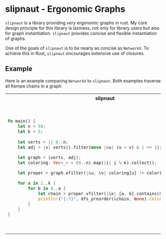 # slipnaut - Ergonomic Graphs
`slipnaut` is a library providing *very* ergonomic graphs in rust. My core design principle for this library is laziness, not only for library users but also for graph instantiation. `slipnaut` provides concise and flexible instantiation of graphs.

One of the goals of `slipnaut` is to be nearly as concise as `NetworkX`. To achieve this in Rust, `slipnaut` encourages extensive use of closures.

## Example

Here is an example comparing `NetworkX` to `slipnaut`. Both examples traverse all Kempe chains in a graph.

<table>
<tr><th>slipnaut</th><th>NetworkX</th></tr>
<tr><td>

```rust
fn main() {
    let n = 50;
    let k = 5;
    
    let verts = || 0..n;
    let adj = |v| verts().filter(move |&u| (u + v) & 1 == 1);

    let graph = (verts, adj);
    let coloring: Vec<_> = (0..n).map(|i| i % k).collect();

    let proper = graph.efilter(|&u, &v| coloring[u] != coloring[v]);

    for a in 1..k {
        for b in 0..a {
            let chain = proper.vfilter(|&x| [a, b].contains(&coloring[x]));
            println!("{:?}", dfs_preorder(&chain, None).collect::<Vec<_>>());
        }
    }
}
```

</td><td>

```python
n = 50
k = 5

graph = nx.Graph()
graph.add_nodes_from(range(n))
graph.add_edges_from(filter(
    lambda e: (e[0] + e[1]) & 1 == 1, 
    product(range(n), range(n))
))

coloring = [i % k for i in range(n)]
proper = graph.edge_subgraph(filter(
    lambda e: coloring[e[0]] != coloring[e[1]], 
    graph.edges()
))

for a in range(k):
    for b in range(a):
        chain = proper.subgraph(filter(
            lambda v: coloring[v] in [a, b],
            proper.nodes()
        ))
        print(list(nx.dfs_preorder_nodes(chain)))


```

</td></tr>
</table>
